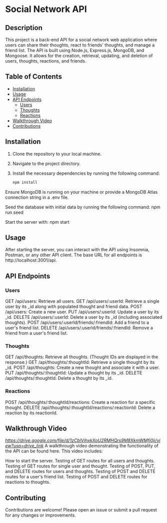 # Social Network API

## Description

This project is a back-end API for a social network web application where users can share their thoughts, react to friends' thoughts, and manage a friend list. The API is built using Node.js, Express.js, MongoDB, and Mongoose. It allows for the creation, retrieval, updating, and deletion of users, thoughts, reactions, and friends.

## Table of Contents

- [Installation](#installation)
- [Usage](#usage)
- [API Endpoints](#api-endpoints)
  - [Users](#users)
  - [Thoughts](#thoughts)
  - [Reactions](#reactions)
- [Walkthrough Video](#walkthrough-video)
- [Contributions](#contributing)

## Installation

1. Clone the repository to your local machine.
2. Navigate to the project directory.
3. Install the necessary dependencies by running the following command:

   ```bash
   npm install

Ensure MongoDB is running on your machine or provide a MongoDB Atlas connection string in a .env file.

Seed the database with initial data by running the following command:
npm run seed

Start the server with:
npm start

## Usage

After starting the server, you can interact with the API using Insomnia, Postman, or any other API client. The base URL for all endpoints is http://localhost:3001/api.

## API Endpoints

### Users

GET /api/users: Retrieve all users.
GET /api/users/:userId: Retrieve a single user by its _id along with populated thought and friend data.
POST /api/users: Create a new user.
PUT /api/users/:userId: Update a user by its _id.
DELETE /api/users/:userId: Delete a user by its _id (including associated thoughts).
POST /api/users/:userId/friends/:friendId: Add a friend to a user's friend list.
DELETE /api/users/:userId/friends/:friendId: Remove a friend from a user's friend list.
### Thoughts

GET /api/thoughts: Retrieve all thoughts. (Thought IDs are displayed in the response.)
GET /api/thoughts/:thoughtId: Retrieve a single thought by its _id.
POST /api/thoughts: Create a new thought and associate it with a user.
PUT /api/thoughts/:thoughtId: Update a thought by its _id.
DELETE /api/thoughts/:thoughtId: Delete a thought by its _id.
### Reactions

POST /api/thoughts/:thoughtId/reactions: Create a reaction for a specific thought.
DELETE /api/thoughts/:thoughtId/reactions/:reactionId: Delete a reaction by its reactionId.

## Walkthrough Video
*https://drive.google.com/file/d/1zCblVihxkXoU2RMHQrs9M8XkmWMfj0ji/view?usp=drive_link*
A walkthrough video demonstrating the functionality of the API can be found here. This video includes:

How to start the server.
Testing of GET routes for all users and thoughts.
Testing of GET routes for single user and thought.
Testing of POST, PUT, and DELETE routes for users and thoughts.
Testing of POST and DELETE routes for a user's friend list.
Testing of POST and DELETE routes for reactions to thoughts.

## Contributing
Contributions are welcome! Please open an issue or submit a pull request for any changes or improvements.